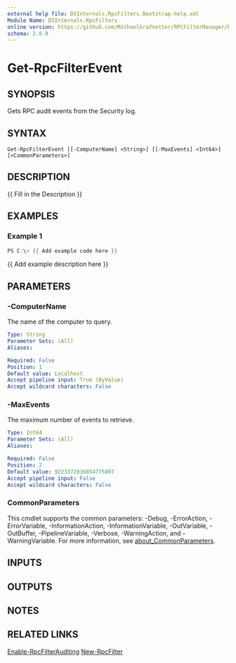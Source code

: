```yaml
---
external help file: DSInternals.RpcFilters.Bootstrap-help.xml
Module Name: DSInternals.RpcFilters
online version: https://github.com/MichaelGrafnetter/RPCFilterManager/blob/main/Documentation/PowerShell/Get-RpcFilterEvent.md
schema: 2.0.0
---
```


# Get-RpcFilterEvent

## SYNOPSIS
Gets RPC audit events from the Security log.

## SYNTAX

```
Get-RpcFilterEvent [[-ComputerName] <String>] [[-MaxEvents] <Int64>] [<CommonParameters>]
```

## DESCRIPTION
{{ Fill in the Description }}

## EXAMPLES

### Example 1
```powershell
PS C:\> {{ Add example code here }}
```

{{ Add example description here }}

## PARAMETERS

### -ComputerName
The name of the computer to query.

```yaml
Type: String
Parameter Sets: (All)
Aliases:

Required: False
Position: 1
Default value: Localhost
Accept pipeline input: True (ByValue)
Accept wildcard characters: False
```

### -MaxEvents
The maximum number of events to retrieve.

```yaml
Type: Int64
Parameter Sets: (All)
Aliases:

Required: False
Position: 2
Default value: 9223372036854775807
Accept pipeline input: False
Accept wildcard characters: False
```

### CommonParameters
This cmdlet supports the common parameters: -Debug, -ErrorAction, -ErrorVariable, -InformationAction, -InformationVariable, -OutVariable, -OutBuffer, -PipelineVariable, -Verbose, -WarningAction, and -WarningVariable. For more information, see [about_CommonParameters](http://go.microsoft.com/fwlink/?LinkID=113216).

## INPUTS

## OUTPUTS

## NOTES

## RELATED LINKS

[Enable-RpcFilterAuditing](Enable-RpcFilterAuditing.md)
[New-RpcFilter](New-RpcFilter.md)
